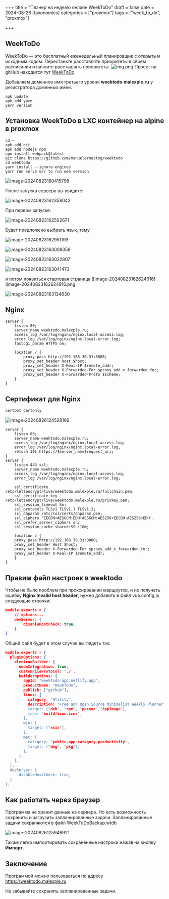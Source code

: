 +++
title = "Планер на неделю онлайн WeekToDo"
draft = false
date = 2024-08-26
[taxonomies]
categories = ["proxmox"]
tags = ["week_to_do", "proxmox"]

+++
## WeekToDo
WeekToDo — это бесплатный еженедельный планировщик с открытым исходным кодом. Перестаньте расставлять приоритеты в своем расписании и начните расставлять приоритеты.
![img.png](img.png)
Проект на gitHub находится тут [WeekToDo](https://github.com/manuelernestog/weektodo)


Добавляем доменное имя третьего уровня **weektodo.malexple.ru** у регистратора доменных имен.

```
apk update
apk add yarn
yarn version
```
## Установка WeekToDo в LXC контейнер на alpine в proxmox

```
cd ~
apk add git
apk add nodejs npm
npm install webpack@latest
git clone https://github.com/manuelernestog/weektodo
cd weektodo
yarn install --ignore-engines
yarn run serve &// to run web version
```

![image-20240823160415798](image-20240823160415798.png)

После запуска сервера вы увидите:

![image-20240823162358042](image-20240823162358042.png)

При первом запуске:

![image-20240823162502671](image-20240823162502671.png)

Будет предложено выбрать язык, тему

![image-20240823162951193](image-20240823162951193.png)

![image-20240823163008359](image-20240823163008359.png)

![image-20240823163022807](image-20240823163022807.png)

![image-20240823163041473](image-20240823163041473.png)

и потом появиться стартовая страница ![image-20240823162624916](image-20240823162624916.png

![image-20240823163134630](image-20240823163134630.png)



## Nginx

```
server {
    listen 80;
    server_name weektodo.malexple.ru;
    access_log /var/log/nginx/nginx.local-access.log;
    error_log /var/log/nginx/nginx.local-error.log;
    fastcgi_param HTTPS on;

    location / {
        proxy_pass http://192.168.30.31:8080;
        proxy_set_header Host $host;
        proxy_set_header X-Real-IP $remote_addr;
        proxy_set_header X-Forwarded-For $proxy_add_x_forwarded_for;
        proxy_set_header X-Forwarded-Proto $scheme;
    }
}
```



## Сертификат для Nginx

```bash
certbot certonly
```

![image-20240826124528169](image-20240826124528169.png)



```
server {
    listen 80;
    server_name weektodo.malexple.ru;
    access_log /var/log/nginx/nginx.local-access.log;
    error_log /var/log/nginx/nginx.local-error.log;
    return 301 https://$server_name$request_uri;
}
server {
    listen 443 ssl;
    server_name weektodo.malexple.ru;
    access_log /var/log/nginx/nginx.local-access.log;
    error_log /var/log/nginx/nginx.local-error.log;

    ssl_certificate /etc/letsencrypt/live/weektodo.malexple.ru/fullchain.pem;
    ssl_certificate_key /etc/letsencrypt/live/weektodo.malexple.ru/privkey.pem;
    ssl_session_timeout 5m;
    ssl_protocols TLSv1 TLSv1.1 TLSv1.2;
    ssl_dhparam /etc/ssl/certs/dhparam.pem;
    ssl_ciphers 'EECDH+AESGCM:EDH+AESGCM:AES256+EECDH:AES256+EDH';
    ssl_prefer_server_ciphers on;
    ssl_session_cache shared:SSL:10m;
    
    location / {
    proxy_pass http://192.168.30.31:8080; 
    proxy_set_header Host $host;
    proxy_set_header X-Forwarded-For $proxy_add_x_forwarded_for;
    proxy_set_header X-Real-IP $remote_addr;
    }
}
```



## Правим файл настроек в weektodo 

Чтобы не было проблем при проксировании маршрутов, и не получать ошибку **Nginx Invalid host header**, нужно добавить в  файл vue.config.js следующие строчки:

```json
module.exports = {
    // options...
    devServer: {
        disableHostCheck: true,
    }
}
```

Общий файл будет в этом случае выглядеть так:

```json
module.exports = {
  pluginOptions: {
    electronBuilder: {
      nodeIntegration: true,
      customFileProtocol: './',
      builderOptions: {
        appId: "weektodo-app.netlify.app",
        productName: "WeekToDo",
        publish: ["github"],
        linux: {
          category: "Utility",
          description: "Free and Open Source Minimalist Weekly Planner and To Do list App foc>
          target: ["deb", "rpm", "pacman","AppImage"],
          icon: "build/icon.icns",
        },
        win: {
          target: ["nsis"],
        },
        mac: {
          category: "public.app-category.productivity",
          target: ["dmg", "pkg"],
        },
      },
    },
  },
  devServer: {
      disableHostCheck: true,
  }
};
```

## Как работать через браузер

Программа не хранит данные на сервере. Но есть возможность сохранить и загрузить запланированные задачи. Запланированные задачи сохраняются в файл WeekToDoBackup.wtdb

![image-20240826125948921](image-20240826125948921.png)

Также легко импортировать сохраненные настроки нажав на кнопку **Импорт**.



## Заключение 

Программой можно пользоваться по адресу https://weektodo.malexple.ru

Не забывайте сохранять запланированные задачи. 